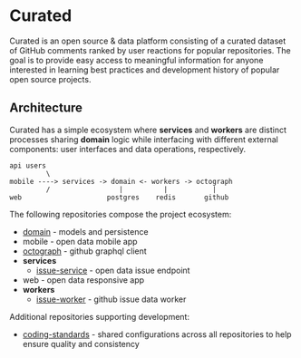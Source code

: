 # Curated

Curated is an open source & data platform consisting of a curated dataset of GitHub comments ranked by user reactions for popular repositories. The goal is to provide easy access to meaningful information for anyone interested in learning best practices and development history of popular open source projects.

## Architecture

Curated has a simple ecosystem where **services** and **workers** are distinct processes sharing **domain** logic while interfacing with different external components: user interfaces and data operations, respectively.

```
api users
         \
mobile ----> services -> domain <- workers -> octograph
         /                 |          |           |
web                     postgres    redis       github
```

The following repositories compose the project ecosystem:

* [domain](https://github.com/curated/domain) - models and persistence
* mobile - open data mobile app
* [octograph](https://github.com/curated/octograph) - github graphql client
* **services**
  * [issue-service](https://github.com/curated/issue-service) - open data issue endpoint
* web - open data responsive app
* **workers**
  * [issue-worker](https://github.com/curated/issue-worker) - github issue data worker

Additional repositories supporting development:

* [coding-standards](https://github.com/curated/coding-standards) - shared configurations across all repositories to help ensure quality and consistency
